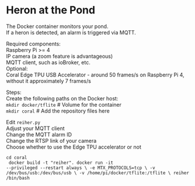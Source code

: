 <h1>Heron at the Pond</h1>

The Docker container monitors your pond.<br/>
If a heron is detected, an alarm is triggered via MQTT.<br/>

Required components:<br/>
Raspberry Pi >= 4<br/>
IP camera (a zoom feature is advantageous)<br/>
MQTT client, such as ioBroker, etc.<br/>
Optional:<br/>
Coral Edge TPU USB Accelerator - around 50 frames/s on Raspberry Pi 4, without it approximately 7 frames/s<br/>

Steps:<br/>
Create the following paths on the Docker host:<br/>
<code>mkdir docker/tflite</code> # Volume for the container<br/>
<code>mkdir coral</code> # Add the repository files here<br/>

Edit <code>reiher.py</code><br/>
Adjust your MQTT client<br/>
Change the MQTT alarm ID<br/>
Change the RTSP link of your camera<br/>
Choose whether to use the Edge TPU accelerator or not<br/>

<code>cd coral<br/>
docker build -t "reiher".
docker run -it --privileged --restart always \\
    -e MTX_PROTOCOLS=tcp \\
    -v /dev/bus/usb:/dev/bus/usb \\
    -v /home/pi/docker/tflite:/tflite \\
    reiher /bin/bash</code>
